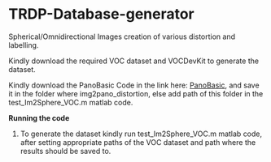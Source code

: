 # TRDP-Database-generator
Spherical/Omnidirectional Images creation of various distortion and labelling.

Kindly download the required VOC dataset and VOCDevKit to generate the dataset.


Kindly download the PanoBasic Code in the link here: [PanoBasic](https://drive.google.com/drive/folders/1X2AB3FmeSr3eSPeiLO4CSWP-1iOdJKHd?usp=sharing), and save it in the folder where img2pano_distortion, else add path of this folder in the test_Im2Sphere_VOC.m matlab code.

**Running the code**
1. To generate the dataset kindly run test_Im2Sphere_VOC.m matlab code, after setting appropriate paths of the VOC dataset and path where the results should be saved to. 
